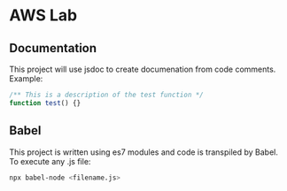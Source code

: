 # AWS Lab

## Documentation

This project will use jsdoc to create documenation from code comments.
Example:

```javascript
/** This is a description of the test function */
function test() {}
```

## Babel

This project is written using es7 modules and code is transpiled by Babel. To execute any .js file:

```bash
npx babel-node <filename.js>
```

